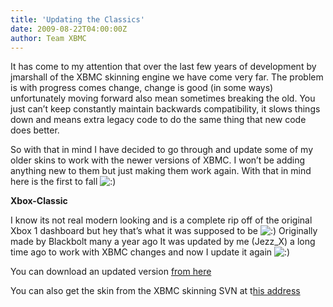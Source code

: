 ```yaml
---
title: 'Updating the Classics'
date: 2009-08-22T04:00:00Z
author: Team XBMC
---
```

It has come to my attention that over the last few years of development by jmarshall of the XBMC skinning engine we have come very far. The problem is with progress comes change, change is good (in some ways) unfortunately moving forward also mean sometimes breaking the old. You just can’t keep constantly maintain backwards compatibility, it slows things down and means extra legacy code to do the same thing that new code does better. 

 So with that in mind I have decided to go through and update some of my older skins to work with the newer versions of XBMC. I won’t be adding anything new to them but just making them work again. With that in mind here is the first to fall ![:)](/images/blog/icon_smile.gif)

 **Xbox-Classic** 

 I know its not real modern looking and is a complete rip off of the original Xbox 1 dashboard but hey that’s what it was supposed to be ![:)](/images/blog/icon_smile.gif) Originally made by Blackbolt many a year ago It was updated by me (Jezz\_X) a long time ago to work with XBMC changes and now I update it again ![:)](/images/blog/icon_smile.gif)

 You can download an updated version [from here](http://blackbolt.x-scene.com/skins/xbmc/xboxclassic/download/Xbox-Classic.rar)

 You can also get the skin from the XBMC skinning SVN at t[his address](https://svn.code.sf.net/p/xboxmediacenter/code/Xbox-Classic/)

 